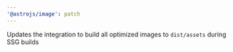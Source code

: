 ```yaml
---
'@astrojs/image': patch
---
```


Updates the integration to build all optimized images to `dist/assets` during SSG builds
